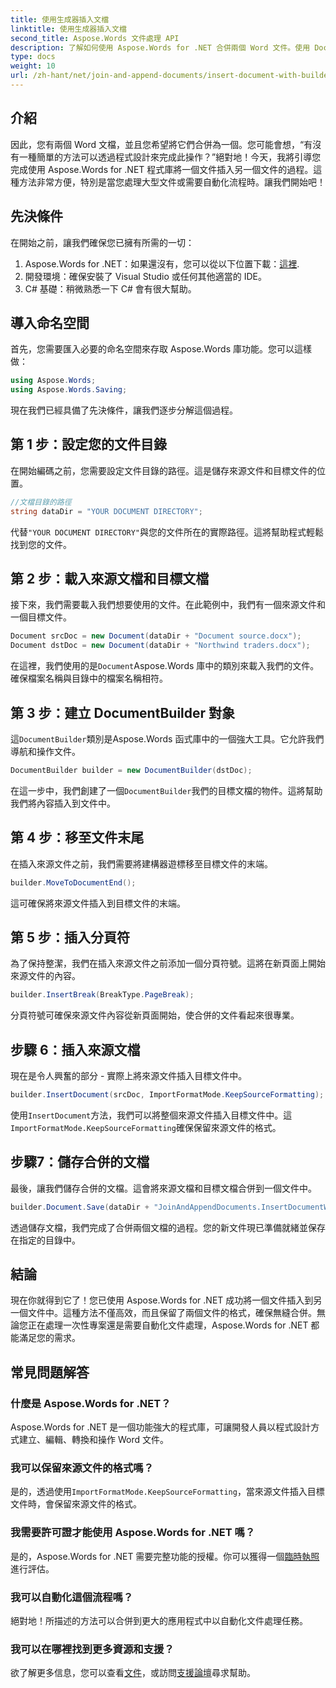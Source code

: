 ```yaml
---
title: 使用生成器插入文檔
linktitle: 使用生成器插入文檔
second_title: Aspose.Words 文件處理 API
description: 了解如何使用 Aspose.Words for .NET 合併兩個 Word 文件。使用 DocumentBuilder 插入文件並保留格式的逐步指南。
type: docs
weight: 10
url: /zh-hant/net/join-and-append-documents/insert-document-with-builder/
---
```

## 介紹

因此，您有兩個 Word 文檔，並且您希望將它們合併為一個。您可能會想，“有沒有一種簡單的方法可以透過程式設計來完成此操作？”絕對地！今天，我將引導您完成使用 Aspose.Words for .NET 程式庫將一個文件插入另一個文件的過程。這種方法非常方便，特別是當您處理大型文件或需要自動化流程時。讓我們開始吧！

## 先決條件

在開始之前，讓我們確保您已擁有所需的一切：

1.  Aspose.Words for .NET：如果還沒有，您可以從以下位置下載：[這裡](https://releases.aspose.com/words/net/).
2. 開發環境：確保安裝了 Visual Studio 或任何其他適當的 IDE。
3. C# 基礎：稍微熟悉一下 C# 會有很大幫助。

## 導入命名空間

首先，您需要匯入必要的命名空間來存取 Aspose.Words 庫功能。您可以這樣做：

```csharp
using Aspose.Words;
using Aspose.Words.Saving;
```

現在我們已經具備了先決條件，讓我們逐步分解這個過程。

## 第 1 步：設定您的文件目錄

在開始編碼之前，您需要設定文件目錄的路徑。這是儲存來源文件和目標文件的位置。

```csharp
//文檔目錄的路徑
string dataDir = "YOUR DOCUMENT DIRECTORY";
```

代替`"YOUR DOCUMENT DIRECTORY"`與您的文件所在的實際路徑。這將幫助程式輕鬆找到您的文件。

## 第 2 步：載入來源文檔和目標文檔

接下來，我們需要載入我們想要使用的文件。在此範例中，我們有一個來源文件和一個目標文件。

```csharp
Document srcDoc = new Document(dataDir + "Document source.docx");
Document dstDoc = new Document(dataDir + "Northwind traders.docx");
```

在這裡，我們使用的是`Document`Aspose.Words 庫中的類別來載入我們的文件。確保檔案名稱與目錄中的檔案名稱相符。

## 第 3 步：建立 DocumentBuilder 對象

這`DocumentBuilder`類別是Aspose.Words 函式庫中的一個強大工具。它允許我們導航和操作文件。

```csharp
DocumentBuilder builder = new DocumentBuilder(dstDoc);
```

在這一步中，我們創建了一個`DocumentBuilder`我們的目標文檔的物件。這將幫助我們將內容插入到文件中。

## 第 4 步：移至文件末尾

在插入來源文件之前，我們需要將建構器遊標移至目標文件的末端。

```csharp
builder.MoveToDocumentEnd();
```

這可確保將來源文件插入到目標文件的末端。

## 第 5 步：插入分頁符

為了保持整潔，我們在插入來源文件之前添加一個分頁符號。這將在新頁面上開始來源文件的內容。

```csharp
builder.InsertBreak(BreakType.PageBreak);
```

分頁符號可確保來源文件內容從新頁面開始，使合併的文件看起來很專業。

## 步驟 6：插入來源文檔

現在是令人興奮的部分 - 實際上將來源文件插入目標文件中。

```csharp
builder.InsertDocument(srcDoc, ImportFormatMode.KeepSourceFormatting);
```

使用`InsertDocument`方法，我們可以將整個來源文件插入目標文件中。這`ImportFormatMode.KeepSourceFormatting`確保保留來源文件的格式。

## 步驟7：儲存合併的文檔

最後，讓我們儲存合併的文檔。這會將來源文檔和目標文檔合併到一個文件中。

```csharp
builder.Document.Save(dataDir + "JoinAndAppendDocuments.InsertDocumentWithBuilder.docx");
```

透過儲存文檔，我們完成了合併兩個文檔的過程。您的新文件現已準備就緒並保存在指定的目錄中。

## 結論

現在你就得到它了！您已使用 Aspose.Words for .NET 成功將一個文件插入到另一個文件中。這種方法不僅高效，而且保留了兩個文件的格式，確保無縫合併。無論您正在處理一次性專案還是需要自動化文件處理，Aspose.Words for .NET 都能滿足您的需求。

## 常見問題解答

### 什麼是 Aspose.Words for .NET？  
Aspose.Words for .NET 是一個功能強大的程式庫，可讓開發人員以程式設計方式建立、編輯、轉換和操作 Word 文件。

### 我可以保留來源文件的格式嗎？  
是的，透過使用`ImportFormatMode.KeepSourceFormatting`，當來源文件插入目標文件時，會保留來源文件的格式。

### 我需要許可證才能使用 Aspose.Words for .NET 嗎？  
是的，Aspose.Words for .NET 需要完整功能的授權。你可以獲得一個[臨時執照](https://purchase.aspose.com/temporary-license/)進行評估。

### 我可以自動化這個流程嗎？  
絕對地！所描述的方法可以合併到更大的應用程式中以自動化文件處理任務。

### 我可以在哪裡找到更多資源和支援？  
欲了解更多信息，您可以查看[文件](https://reference.aspose.com/words/net/)，或訪問[支援論壇](https://forum.aspose.com/c/words/8)尋求幫助。